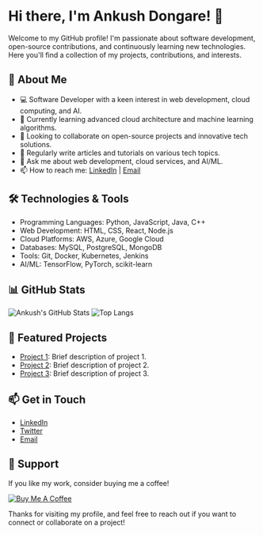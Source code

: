 # Hi there, I'm Ankush Dongare! 👋

Welcome to my GitHub profile! I'm passionate about software development, open-source contributions, and continuously learning new technologies. Here you'll find a collection of my projects, contributions, and interests.

## 🚀 About Me

- 💻 Software Developer with a keen interest in web development, cloud computing, and AI.
- 🌱 Currently learning advanced cloud architecture and machine learning algorithms.
- 👯 Looking to collaborate on open-source projects and innovative tech solutions.
- 📝 Regularly write articles and tutorials on various tech topics.
- 💬 Ask me about web development, cloud services, and AI/ML.
- 📫 How to reach me: [LinkedIn](https://www.linkedin.com/in/ankushdongare) | [Email](mailto:dongreankush52@gmail.com)

## 🛠️ Technologies & Tools

- Programming Languages: Python, JavaScript, Java, C++
- Web Development: HTML, CSS, React, Node.js
- Cloud Platforms: AWS, Azure, Google Cloud
- Databases: MySQL, PostgreSQL, MongoDB
- Tools: Git, Docker, Kubernetes, Jenkins
- AI/ML: TensorFlow, PyTorch, scikit-learn

## 📊 GitHub Stats

![Ankush's GitHub Stats](https://github-readme-stats.vercel.app/api?username=AnkushDongare&show_icons=true&theme=radical)
![Top Langs](https://github-readme-stats.vercel.app/api/top-langs/?username=AnkushDongare&layout=compact&theme=radical)

## 🌟 Featured Projects

- [Project 1](https://github.com/AnkushDongare/project1): Brief description of project 1.
- [Project 2](https://github.com/AnkushDongare/project2): Brief description of project 2.
- [Project 3](https://github.com/AnkushDongare/project3): Brief description of project 3.

## 📫 Get in Touch

- [LinkedIn](https://www.linkedin.com/in/ankushdongare)
- [Twitter](https://twitter.com/ankushdongare)
- [Email](mailto:ankushdongare@example.com)

## 🤝 Support

If you like my work, consider buying me a coffee!

[![Buy Me A Coffee](https://img.shields.io/badge/Buy%20Me%20A%20Coffee-FFDD00?style=for-the-badge&logo=buy-me-a-coffee&logoColor=black)](buymeacoffee.com/devankush)

Thanks for visiting my profile, and feel free to reach out if you want to connect or collaborate on a project!
